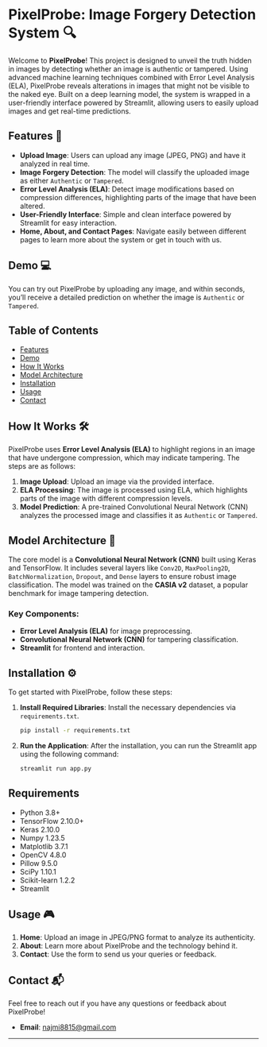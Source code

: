 # PixelProbe: Image Forgery Detection System 🔍

Welcome to **PixelProbe**! This project is designed to unveil the truth hidden in images by detecting whether an image is authentic or tampered. Using advanced machine learning techniques combined with Error Level Analysis (ELA), PixelProbe reveals alterations in images that might not be visible to the naked eye. Built on a deep learning model, the system is wrapped in a user-friendly interface powered by Streamlit, allowing users to easily upload images and get real-time predictions.

## Features 🌟
- **Upload Image**: Users can upload any image (JPEG, PNG) and have it analyzed in real time.
- **Image Forgery Detection**: The model will classify the uploaded image as either `Authentic` or `Tampered`.
- **Error Level Analysis (ELA)**: Detect image modifications based on compression differences, highlighting parts of the image that have been altered.
- **User-Friendly Interface**: Simple and clean interface powered by Streamlit for easy interaction.
- **Home, About, and Contact Pages**: Navigate easily between different pages to learn more about the system or get in touch with us.

## Demo 💻
You can try out PixelProbe by uploading any image, and within seconds, you’ll receive a detailed prediction on whether the image is `Authentic` or `Tampered`.

## Table of Contents
- [Features](#features)
- [Demo](#demo)
- [How It Works](#how-it-works)
- [Model Architecture](#model-architecture)
- [Installation](#installation)
- [Usage](#usage)
- [Contact](#contact)

## How It Works 🛠️
PixelProbe uses **Error Level Analysis (ELA)** to highlight regions in an image that have undergone compression, which may indicate tampering. The steps are as follows:
1. **Image Upload**: Upload an image via the provided interface.
2. **ELA Processing**: The image is processed using ELA, which highlights parts of the image with different compression levels.
3. **Model Prediction**: A pre-trained Convolutional Neural Network (CNN) analyzes the processed image and classifies it as `Authentic` or `Tampered`.

## Model Architecture 🧠
The core model is a **Convolutional Neural Network (CNN)** built using Keras and TensorFlow. It includes several layers like `Conv2D`, `MaxPooling2D`, `BatchNormalization`, `Dropout`, and `Dense` layers to ensure robust image classification. The model was trained on the **CASIA v2** dataset, a popular benchmark for image tampering detection.

### Key Components:
- **Error Level Analysis (ELA)** for image preprocessing.
- **Convolutional Neural Network (CNN)** for tampering classification.
- **Streamlit** for frontend and interaction.

## Installation ⚙️

To get started with PixelProbe, follow these steps:


1. **Install Required Libraries**:
   Install the necessary dependencies via `requirements.txt`.
   ```bash
   pip install -r requirements.txt
   ```

2. **Run the Application**:
   After the installation, you can run the Streamlit app using the following command:
   ```bash
   streamlit run app.py
   ```

## Requirements
- Python 3.8+
- TensorFlow 2.10.0+
- Keras 2.10.0
- Numpy 1.23.5
- Matplotlib 3.7.1
- OpenCV 4.8.0
- Pillow 9.5.0
- SciPy 1.10.1
- Scikit-learn 1.2.2
- Streamlit

## Usage 🎮
1. **Home**: Upload an image in JPEG/PNG format to analyze its authenticity.
2. **About**: Learn more about PixelProbe and the technology behind it.
3. **Contact**: Use the form to send us your queries or feedback.



## Contact 📬
Feel free to reach out if you have any questions or feedback about PixelProbe!

- **Email**: najmi8815@gmail.com
---
